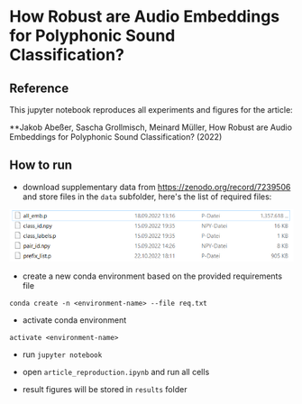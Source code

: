 # How Robust are Audio Embeddings for Polyphonic Sound Classification?

## Reference

This jupyter notebook reproduces all experiments and figures for the article:

**Jakob Abeßer, Sascha Grollmisch, Meinard Müller, How Robust are Audio Embeddings for Polyphonic Sound Classification? (2022)

## How to run

* download supplementary data from https://zenodo.org/record/7239506 and store files in the ```data``` subfolder, here's the list of required files:

![](file_list.png)

* create a new conda environment based on the provided requirements file
```
conda create -n <environment-name> --file req.txt
```

* activate conda environment

```
activate <environment-name>
```

* run ```jupyter notebook``` 

* open ```article_reproduction.ipynb``` and run all cells

* result figures will be stored in ```results``` folder
